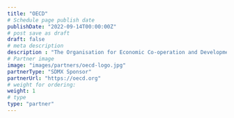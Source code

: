 ```yaml
---
title: "OECD"
# Schedule page publish date
publishDate: "2022-09-14T00:00:00Z"
# post save as draft
draft: false
# meta description
description : "The Organisation for Economic Co-operation and Development (OECD) is an intergovernmental organisation with 38 member countries, with the aim of stimulating economic progress and world trade. The OECD is one of the seven SDMX Sponsors, and a member of the Prioritisation Group which is responsible for identifying user needs and setting development priorities for sdmx.io."
# Partner image
image: "images/partners/oecd-logo.jpg"
partnerType: "SDMX Sponsor"
partnerUrl: "https://oecd.org"
# weight for ordering:
weight: 1
# type
type: "partner"
---
```



